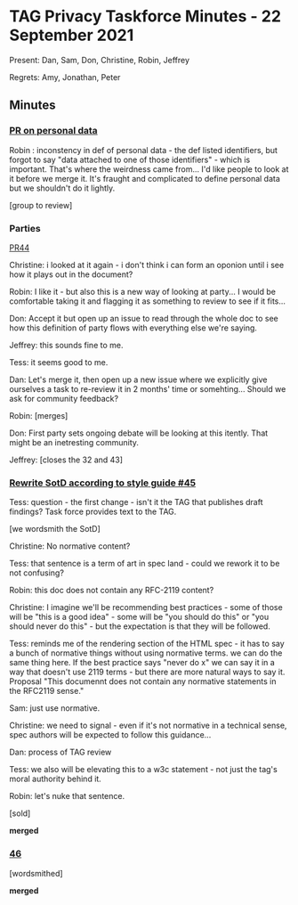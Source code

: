 # TAG Privacy Taskforce Minutes - 22 September 2021 

Present: Dan, Sam, Don, Christine, Robin, Jeffrey

Regrets: Amy, Jonathan, Peter

## Minutes

### [PR on personal data](https://github.com/w3ctag/privacy-principles/pull/30)

Robin : inconstency in def of personal data - the def listed identifiers, but forgot to say "data attached to one of those identifiers" - which is important.  That's where the weirdness came from... I'd like people to look at it before we merge it.  It's fraught and complicated to define personal data but we shouldn't do it lightly.

[group to review]

### Parties

[PR44](https://github.com/w3ctag/privacy-principles/pull/44)

Christine: i looked at it again - i don't think i can form an oponion until i see how it plays out in the document?

Robin: I like it - but also this is a new way of looking at party... I would be comfortable taking it and flagging it as something to review to see if it fits...

Don: Accept it but open up an issue to read through the whole doc to see how this definition of party flows with everything else we're saying.

Jeffrey: this sounds fine to me.

Tess: it seems good to me.

Dan: Let's merge it, then open up a new issue where we explicitly give ourselves a task to re-review it in 2 months' time or somehting...  Should we ask for community feedback?

Robin: [merges]

Don: First party sets ongoing debate will be looking at this itently.  That might be an inetresting community.

Jeffrey: [closes the 32 and 43]

### [Rewrite SotD according to style guide #45](https://github.com/w3ctag/privacy-principles/pull/45)

Tess: question - the first change - isn't it the TAG that publishes draft findings?  Task force provides text to the TAG.

[we wordsmith the SotD]

Christine: No normative content?

Tess: that sentence is a term of art in spec land - could we rework it to be not confusing?

Robin: this doc does not contain any RFC-2119 content?

Christine: I imagine we'll be recommending best practices - some of those will be "this is a good idea" - some will be "you should do this" or "you should never do this" - but the expectation is that they will be followed.

Tess: reminds me of the rendering section of the HTML spec - it has to say a bunch of normative things without using normative terms.  we can do the same thing here.  If the best practice says "never do x" we can say it in a way that doesn't use 2119 terms - but there are more natural ways to say it.  Proposal "This documennt does not contain any normative statements in the RFC2119 sense." 

Sam: just use normative.

Christine: we need to signal - even if it's not normative in a technical sense, spec authors will be expected to follow this guidance...

Dan: process of TAG review

Tess: we also will be elevating this to a w3c statement - not just the tag's moral authority behind it.

Robin: let's nuke that sentence. 

[sold]

**merged**

### [46](https://github.com/w3ctag/privacy-principles/pull/46)

[wordsmithed]

**merged**



